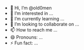 - 👋 Hi, I’m @old0men
- 👀 I’m interested in ...
- 🌱 I’m currently learning ...
- 💞️ I’m looking to collaborate on ...
- 📫 How to reach me ...
- 😄 Pronouns: ...
- ⚡ Fun fact: ...

<!---
old0men/old0men is a ✨ special ✨ repository because its `README.md` (this file) appears on your GitHub profile.
You can click the Preview link to take a look at your changes.
--->
